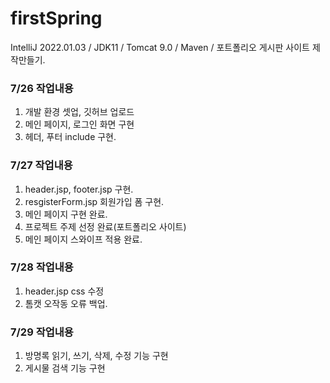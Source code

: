 # firstSpring
IntelliJ 2022.01.03 / JDK11 / Tomcat 9.0 / Maven / 포트폴리오 게시판 사이트 제작만들기.

### 7/26 작업내용
1. 개발 환경 셋업, 깃허브 업로드
2. 메인 페이지, 로그인 화면 구현
3. 헤더, 푸터 include 구현.

### 7/27 작업내용
1. header.jsp, footer.jsp 구현.
2. resgisterForm.jsp 회원가입 폼 구현.
3. 메인 페이지 구현 완료.
4. 프로젝트 주제 선정 완료(포트폴리오 사이트)
5. 메인 페이지 스와이프 적용 완료.

### 7/28 작업내용
1. header.jsp css 수정
2. 톰캣 오작동 오류 백업.

### 7/29 작업내용
1. 방명록 읽기, 쓰기, 삭제, 수정 기능 구현
2. 게시물 검색 기능 구현
